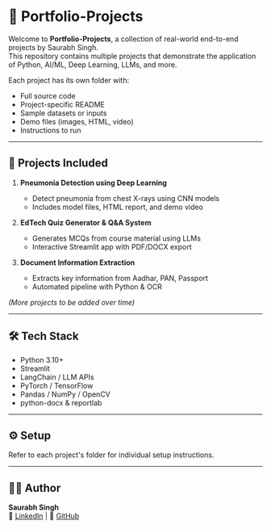 # 📂 Portfolio-Projects

Welcome to **Portfolio-Projects**, a collection of real-world end-to-end projects by Saurabh Singh.  
This repository contains multiple projects that demonstrate the application of Python, AI/ML, Deep Learning, LLMs, and more.

Each project has its own folder with:
- Full source code
- Project-specific README
- Sample datasets or inputs
- Demo files (images, HTML, video)
- Instructions to run

---

## 🚀 Projects Included

1. **Pneumonia Detection using Deep Learning**  
   - Detect pneumonia from chest X-rays using CNN models  
   - Includes model files, HTML report, and demo video  

2. **EdTech Quiz Generator & Q&A System**  
   - Generates MCQs from course material using LLMs  
   - Interactive Streamlit app with PDF/DOCX export  

3. **Document Information Extraction**  
   - Extracts key information from Aadhar, PAN, Passport  
   - Automated pipeline with Python & OCR  

*(More projects to be added over time)*

---

## 🛠️ Tech Stack
- Python 3.10+
- Streamlit
- LangChain / LLM APIs
- PyTorch / TensorFlow
- Pandas / NumPy / OpenCV
- python-docx & reportlab

---

## ⚙️ Setup
Refer to each project's folder for individual setup instructions.

---

## 👨‍💻 Author
**Saurabh Singh**  
🔗 [LinkedIn](https://www.linkedin.com/in/saurabh-singh-621388182/) | 🔗 [GitHub](#)
